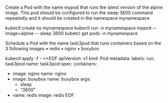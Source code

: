 Create a Pod with the name mypod that runs the latest version of the alpine image. 
This pod should be configured to run the sleep 3600 command repeatedly and it should be created in the namespace mynamespace 

kubectl create ns mynamespace
kubectl run -n mynamespace mypod --image=alpine -- sleep 3600
kubetcl get pods -n mynamespace

Schedule a Pod with the name task3pod that runs containers based
on the 3 following images
  • redis
  • nginx
  • busybox
  
kubectl apply -f - <<EOF
apiVersion: v1
kind: Pod
metadata:
  labels:
    run: task3pod
  name: task3pod
spec:
  containers:
  - image: nginx
    name: nginx
  - image: busybox
    name: busybox
    args:
    - sleep
    - "3600"
  - name: redis
    image: redis
EOF
